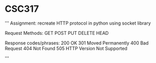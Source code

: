 # CSC317
'''
Assignment: recreate HTTP protocol in python using socket library

Request Methods:
GET
POST
PUT
DELETE
HEAD

Response codes/phrases:
200 OK
301 Moved Permanently
400 Bad Request
404 Not Found
505 HTTP Version Not Supported


'''
